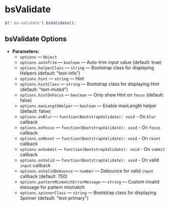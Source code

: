 # bsValidate

```javascript
$(".bs-validate").bsValidate();
```

## bsValidate Options

- **Parameters:**
  - `options` — `Object`
  - `options.autoTrim` — `boolean` — Auto-trim input value (default: true)
  - `options.helperClass` — `string` — Bootstrap class for displaying Helpers (default: "text-info")
  - `options.hint` — `string` — Hint
  - `options.hintClass` — `string` — Bootstrap class for displaying Hint (default: "text-muted")
  - `options.hintOnFocus` — `boolean` — Only show Hint on `focus` (default: false)
  - `options.maxLengthHelper` — `boolean` — Enable maxLength helper (default: false)
  - `options.onBlur` — `function(BootstrapValidate): void` - On `blur` callback
  - `options.onFocus` — `function(BootstrapValidate): void` - On `focus` callback
  - `options.onReset` — `function(BootstrapValidate): void` - On `reset` callback
  - `options.onSubmit` — `function(BootstrapValidate): void` - On `submit` callback
  - `options.onValid` — `function(BootstrapValidate): void` - On valid `input` callback
  - `options.onValidDebounce` — `number` — Debounce for valid `input` callback (default: 750)
  - `options.patternMismatchErrorMessage` — `string` — Custom invalid message for pattern mismatch
  - `options.spinnerClass` — `string` — Bootstrap class for displaying Spinner (default: "text-primary")
